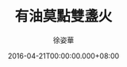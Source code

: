 ---
issue: 169
title: 有油莫點雙盞火
author: 徐姿華
language: 大埔
date: 2016-04-21T00:00:00.000+08:00
topic: 文史
difficulty: 2
wikidata: Q98096015
wikidata_link: https://www.wikidata.org/wiki/Q98096015
---